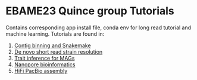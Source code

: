 # EBAME23 Quince group Tutorials
Contains corresponding app install file, conda env for long read tutorial and machine learning. 
Tutorials are found in:
1. [Contig binning and Snakemake](Binning.md)
2. [De novo short read strain resolution](StrainResolution.md)
3. [Trait inference for MAGs](TraitInference.md)
4. [Nanopore bioinformatics](Nanopore.md)
5. [HiFi PacBio assembly](HiFi2023.md)
